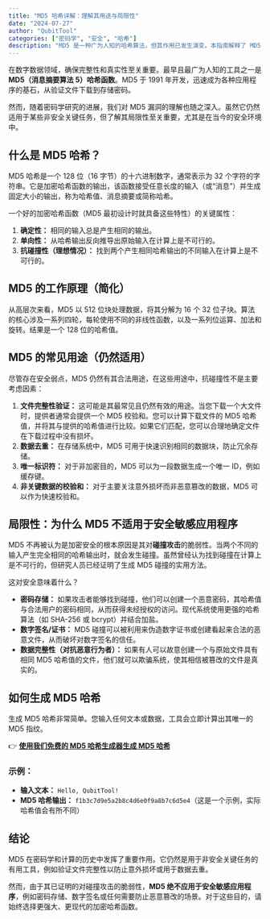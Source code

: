 ```yaml
---
title: "MD5 哈希详解：理解其用途与局限性"
date: "2024-07-27"
author: "QubitTool"
categories: ["密码学", "安全", "哈希"]
description: "MD5 是一种广为人知的哈希算法，但其作用已发生演变。本指南解释了 MD5 是什么、它的工作原理、常见应用（如文件完整性检查），以及最重要的是，为什么它不再适用于密码存储等安全敏感任务。"
---
```


在数字数据领域，确保完整性和真实性至关重要。最早且最广为人知的工具之一是 **MD5（消息摘要算法 5）哈希函数**。MD5 于 1991 年开发，迅速成为各种应用程序的基石，从验证文件下载到存储密码。

然而，随着密码学研究的进展，我们对 MD5 漏洞的理解也随之深入。虽然它仍然适用于某些非安全关键任务，但了解其局限性至关重要，尤其是在当今的安全环境中。

## 什么是 MD5 哈希？

MD5 哈希是一个 128 位（16 字节）的十六进制数字，通常表示为 32 个字符的字符串。它是加密哈希函数的输出，该函数接受任意长度的输入（或“消息”）并生成固定大小的输出，称为哈希值、消息摘要或简称哈希。

一个好的加密哈希函数（MD5 最初设计时就具备这些特性）的关键属性：

1.  **确定性：** 相同的输入总是产生相同的输出。
2.  **单向性：** 从哈希输出反向推导出原始输入在计算上是不可行的。
3.  **抗碰撞性（理想情况）：** 找到两个产生相同哈希输出的不同输入在计算上是不可行的。

## MD5 的工作原理（简化）

从高层次来看，MD5 以 512 位块处理数据，将其分解为 16 个 32 位子块。算法的核心涉及一系列四轮，每轮使用不同的非线性函数，以及一系列位运算、加法和旋转。结果是一个 128 位的哈希值。

## MD5 的常见用途（仍然适用）

尽管存在安全弱点，MD5 仍然有其合法用途，在这些用途中，抗碰撞性不是主要考虑因素：

1.  **文件完整性验证：** 这可能是其最常见且仍然有效的用途。当您下载一个大文件时，提供者通常会提供一个 MD5 校验和。您可以计算下载文件的 MD5 哈希值，并将其与提供的哈希值进行比较。如果它们匹配，您可以合理地确定文件在下载过程中没有损坏。
2.  **数据去重：** 在存储系统中，MD5 可用于快速识别相同的数据块，防止冗余存储。
3.  **唯一标识符：** 对于非加密目的，MD5 可以为一段数据生成一个唯一 ID，例如缓存键。
4.  **非关键数据的校验和：** 对于主要关注意外损坏而非恶意篡改的数据，MD5 可以作为快速校验和。

## 局限性：为什么 MD5 不适用于安全敏感应用程序

MD5 不再被认为是加密安全的根本原因是其对**碰撞攻击**的脆弱性。当两个不同的输入产生完全相同的哈希输出时，就会发生碰撞。虽然曾经认为找到碰撞在计算上是不可行的，但研究人员已经证明了生成 MD5 碰撞的实用方法。

这对安全意味着什么？

*   **密码存储：** 如果攻击者能够找到碰撞，他们可以创建一个恶意密码，其哈希值与合法用户的密码相同，从而获得未经授权的访问。现代系统使用更强的哈希算法（如 SHA-256 或 bcrypt）并结合加盐。
*   **数字签名/证书：** MD5 碰撞可以被利用来伪造数字证书或创建看起来合法的恶意文件，从而破坏对数字签名的信任。
*   **数据完整性（对抗恶意行为者）：** 如果有人可以故意创建一个与原始文件具有相同 MD5 哈希值的文件，他们就可以欺骗系统，使其相信被篡改的文件是真实的。

## 如何生成 MD5 哈希

生成 MD5 哈希非常简单。您输入任何文本或数据，工具会立即计算出其唯一的 MD5 指纹。

👉 **[使用我们免费的 MD5 哈希生成器生成 MD5 哈希](https://qubittool.com/zh/tools/md5-generator)**

### 示例：

*   **输入文本：** `Hello, QubitTool!`
*   **MD5 哈希输出：** `f1b3c7d9e5a2b8c4d6e0f9a8b7c6d5e4`（这是一个示例，实际哈希值会有所不同）

## 结论

MD5 在密码学和计算的历史中发挥了重要作用。它仍然是用于非安全关键任务的有用工具，例如验证文件完整性以防止意外损坏或用于数据去重。

然而，由于其已证明的对碰撞攻击的脆弱性，**MD5 绝不应用于安全敏感应用程序**，例如密码存储、数字签名或任何需要防止恶意篡改的场景。对于这些目的，请始终选择更强大、更现代的加密哈希函数。